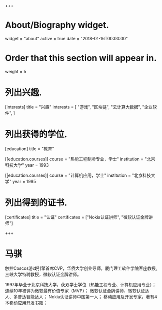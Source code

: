 +++
# About/Biography widget.
widget = "about"
active = true
date = "2018-01-16T00:00:00"

# Order that this section will appear in.
weight = 5

# 列出兴趣.
[interests]
  title = "兴趣"
  interests = [
    "游戏",
    "区块链",
    "云计算大数据",
    "企业软件",
  ]

# 列出获得的学位.
[education]
  title = "教育"

[[education.courses]]
  course = "热能工程制冷专业，学士"
  institution = "北京科技大学"
  year = 1993

[[education.courses]]
  course = "计算机应用，学士"
  institution = "北京科技大学"
  year = 1995

# 列出得到的证书.
[certificates]
  title = "认证"
  certificates = ["Nokia认证讲师",
  "微软认证金牌讲师"]
 
+++

# 马骐

触控Coscos游戏引擎首席CVP，华侨大学创业导师，厦门理工软件学院客座教授, 三峡大学特聘教授，微软认证金牌讲师。

1997年毕业于北京科技大学，获双学士学位（热能工程专业、计算机应用专业）；
连续10年被评为微软最有价值专家（MVP）；
微软认证金牌讲师、微软认证达人、多普达智能达人；
Nokia认证讲师中国第一人；
移动应用及开发专家，著有4本移动应用开发书籍；